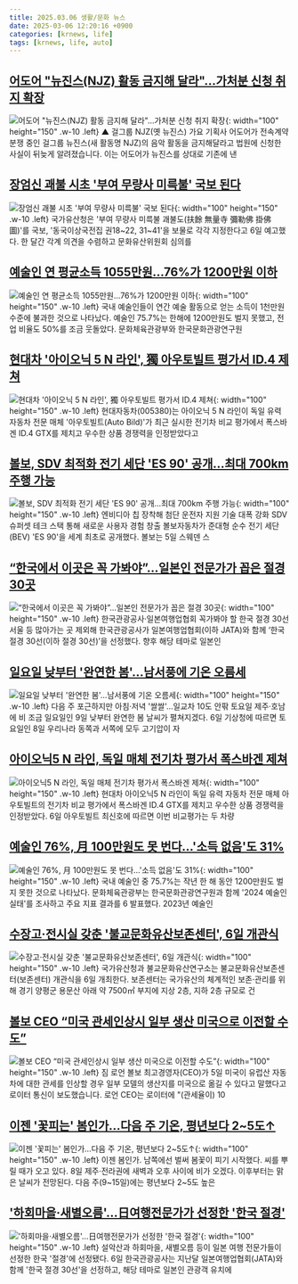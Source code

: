 ```yaml
---
title: 2025.03.06 생활/문화 뉴스
date: 2025-03-06 12:20:16 +0900
categories: [krnews, life]
tags: [krnews, life, auto]
---
```

## [어도어 "뉴진스(NJZ) 활동 금지해 달라"…가처분 신청 취지 확장](https://n.news.naver.com/mnews/article/055/0001237487)

![어도어 "뉴진스(NJZ) 활동 금지해 달라"…가처분 신청 취지 확장](https://mimgnews.pstatic.net/image/origin/055/2025/03/06/1237487.jpg?type=nf220_150){: width="100" height="150" .w-10 .left}
▲ 걸그룹 NJZ(옛 뉴진스) 가요 기획사 어도어가 전속계약 분쟁 중인 걸그룹 뉴진스(새 활동명 NJZ)의 음악 활동을 금지해달라고 법원에 신청한 사실이 뒤늦게 알려졌습니다. 이는 어도어가 뉴진스를 상대로 기존에 낸

## [장엄신 괘불 시초 '부여 무량사 미륵불' 국보 된다](https://n.news.naver.com/mnews/article/277/0005556052)

![장엄신 괘불 시초 '부여 무량사 미륵불' 국보 된다](https://mimgnews.pstatic.net/image/origin/277/2025/03/06/5556052.jpg?type=nf220_150){: width="100" height="150" .w-10 .left}
국가유산청은 '부여 무량사 미륵불 괘불도(扶餘 無量寺 彌勒佛 掛佛圖)'를 국보, '동국이상국전집 권18~22, 31~41'을 보물로 각각 지정한다고 6일 예고했다. 한 달간 각계 의견을 수렴하고 문화유산위원회 심의를

## [예술인 연 평균소득 1055만원…76%가 1200만원 이하](https://n.news.naver.com/mnews/article/028/0002734283)

![예술인 연 평균소득 1055만원…76%가 1200만원 이하](https://mimgnews.pstatic.net/image/origin/028/2025/03/06/2734283.jpg?type=nf220_150){: width="100" height="150" .w-10 .left}
국내 예술인들이 연간 예술 활동으로 얻는 소득이 1천만원 수준에 불과한 것으로 나타났다. 예술인 75.7%는 한해에 1200만원도 벌지 못했고, 전업 비율도 50%를 조금 웃돌았다. 문화체육관광부와 한국문화관광연구원

## [현대차 '아이오닉 5 N 라인', 獨 아우토빌트 평가서 ID.4 제쳐](https://n.news.naver.com/mnews/article/421/0008113217)

![현대차 '아이오닉 5 N 라인', 獨 아우토빌트 평가서 ID.4 제쳐](https://mimgnews.pstatic.net/image/origin/421/2025/03/06/8113217.jpg?type=nf220_150){: width="100" height="150" .w-10 .left}
현대자동차(005380)는 아이오닉 5 N 라인이 독일 유력 자동차 전문 매체 '아우토빌트(Auto Bild)'가 최근 실시한 전기차 비교 평가에서 폭스바겐 ID.4 GTX를 제치고 우수한 상품 경쟁력을 인정받았다고

## [볼보, SDV 최적화 전기 세단 'ES 90' 공개…최대 700km 주행 가능](https://n.news.naver.com/mnews/article/629/0000370155)

![볼보, SDV 최적화 전기 세단 'ES 90' 공개…최대 700km 주행 가능](https://mimgnews.pstatic.net/image/origin/629/2025/03/05/370155.jpg?type=nf220_150){: width="100" height="150" .w-10 .left}
엔비디아 칩 장착해 첨단 운전자 지원 기술 대폭 강화 SDV 슈퍼셋 테크 스택 통해 새로운 사용자 경험 창출 볼보자동차가 준대형 순수 전기 세단(BEV) 'ES 90'을 세계 최초로 공개했다. 볼보는 5일 스웨덴 스

## [“한국에서 이곳은 꼭 가봐야”...일본인 전문가가 꼽은 절경 30곳](https://n.news.naver.com/mnews/article/009/0005454194)

![“한국에서 이곳은 꼭 가봐야”...일본인 전문가가 꼽은 절경 30곳](https://mimgnews.pstatic.net/image/origin/009/2025/03/06/5454194.jpg?type=nf220_150){: width="100" height="150" .w-10 .left}
한국관광공사·일본여행업협회 꼭가봐야 할 한국 절경 30선 서울 등 많아가는 곳 제외해 한국관광공사가 일본여행업협회(이하 JATA)와 함께 ‘한국 절경 30선(이하 절경 30선)’을 선정했다. 향후 해당 테마로 일본인

## [일요일 낮부터 '완연한 봄'…남서풍에 기온 오름세](https://n.news.naver.com/mnews/article/001/0015249054)

![일요일 낮부터 '완연한 봄'…남서풍에 기온 오름세](https://mimgnews.pstatic.net/image/origin/001/2025/03/06/15249054.jpg?type=nf220_150){: width="100" height="150" .w-10 .left}
다음 주 포근하지만 아침·저녁 '쌀쌀'…일교차 10도 안팎 토요일 제주·호남에 비 조금 일요일인 9일 낮부터 완연한 봄 날씨가 펼쳐지겠다. 6일 기상청에 따르면 토요일인 8일 우리나라 동쪽과 서쪽에 모두 고기압이 자

## [아이오닉5 N 라인, 독일 매체 전기차 평가서 폭스바겐 제쳐](https://n.news.naver.com/mnews/article/001/0015248398)

![아이오닉5 N 라인, 독일 매체 전기차 평가서 폭스바겐 제쳐](https://mimgnews.pstatic.net/image/origin/001/2025/03/06/15248398.jpg?type=nf220_150){: width="100" height="150" .w-10 .left}
현대차 아이오닉5 N 라인이 독일 유력 자동차 전문 매체 아우토빌트의 전기차 비교 평가에서 폭스바겐 ID.4 GTX를 제치고 우수한 상품 경쟁력을 인정받았다. 6일 아우토빌트 최신호에 따르면 이번 비교평가는 두 차량

## [예술인 76%, 月 100만원도 못 번다…'소득 없음'도 31%](https://n.news.naver.com/mnews/article/003/0013102664)

![예술인 76%, 月 100만원도 못 번다…'소득 없음'도 31%](https://mimgnews.pstatic.net/image/origin/003/2025/03/06/13102664.jpg?type=nf220_150){: width="100" height="150" .w-10 .left}
국내 예술인 중 75.7%는 작년 한 해 동안 1200만원도 벌지 못한 것으로 나타났다. 문화체육관광부는 한국문화관광연구원과 함께 '2024 예술인 실태'를 조사하고 주요 지표 결과를 6 발표했다. 2023년 예술인

## [수장고·전시실 갖춘 '불교문화유산보존센터', 6일 개관식](https://n.news.naver.com/mnews/article/018/0005956726)

![수장고·전시실 갖춘 '불교문화유산보존센터', 6일 개관식](https://mimgnews.pstatic.net/image/origin/018/2025/03/06/5956726.jpg?type=nf220_150){: width="100" height="150" .w-10 .left}
국가유산청과 불교문화유산연구소는 불교문화유산보존센터(보존센터) 개관식을 6일 개최한다. 보존센터는 국가유산의 체계적인 보존·관리를 위해 경기 양평군 용문산 아래 약 7500㎡ 부지에 지상 2층, 지하 2층 규모로 건

## [볼보 CEO “미국 관세인상시 일부 생산 미국으로 이전할 수도”](https://n.news.naver.com/mnews/article/056/0011905390)

![볼보 CEO “미국 관세인상시 일부 생산 미국으로 이전할 수도”](https://mimgnews.pstatic.net/image/origin/056/2025/03/06/11905390.jpg?type=nf220_150){: width="100" height="150" .w-10 .left}
짐 로언 볼보 최고경영자(CEO)가 5일 미국이 유럽산 자동차에 대한 관세를 인상할 경우 일부 모델의 생산지를 미국으로 옮길 수 있다고 말했다고 로이터 통신이 보도했습니다. 로언 CEO는 로이터에 "(관세율이) 10

## [이젠 '꽃피는' 봄인가…다음 주 기온, 평년보다 2~5도↑](https://n.news.naver.com/mnews/article/031/0000913880)

![이젠 '꽃피는' 봄인가…다음 주 기온, 평년보다 2~5도↑](https://mimgnews.pstatic.net/image/origin/031/2025/03/06/913880.jpg?type=nf220_150){: width="100" height="150" .w-10 .left}
이젠 봄인가. 남쪽에선 벌써 봄꽃이 피기 시작했다. 씨를 뿌릴 때가 오고 있다. 8일 제주·전라권에 새벽과 오후 사이에 비가 오겠다. 이후부터는 맑은 날씨가 전망된다. 다음 주(9~15일)에는 평년보다 2~5도 높은

## ['하회마을·새별오름'…日여행전문가가 선정한 '한국 절경'](https://n.news.naver.com/mnews/article/015/0005102765)

!['하회마을·새별오름'…日여행전문가가 선정한 '한국 절경'](https://mimgnews.pstatic.net/image/origin/015/2025/03/06/5102765.jpg?type=nf220_150){: width="100" height="150" .w-10 .left}
설악산과 하회마을, 새별오름 등이 일본 여행 전문가들이 선정한 한국 '절경'에 선정됐다. 6일 한국관광공사는 지난달 일본여행업협회(JATA)와 함께 '한국 절경 30선'을 선정하고, 해당 테마로 일본인 관광객 유치에

